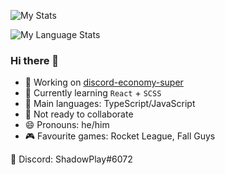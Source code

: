 ![My Stats](https://github-readme-stats-anuraghazra1.vercel.app/api?username=shadowplay1&show_icons=true&include_all_commits=true&theme=dark&countPrivate=true)

![My Language Stats](https://github-readme-stats-anuraghazra1.vercel.app/api/top-langs/?username=shadowplay1&layout=compact&theme=dark&countPrivate=true)

### Hi there 👋

- 🔭 Working on [discord-economy-super](https://github.com/shadowplay1/discord-economy-super)
- 🌱 Currently learning `React` + `SCSS`
- 🤔 Main languages: TypeScript/JavaScript
- 👯 Not ready to collaborate
- 😄 Pronouns: he/him
- 🎮 Favourite games: Rocket League, Fall Guys

💬 Discord: ShadowPlay#6072
